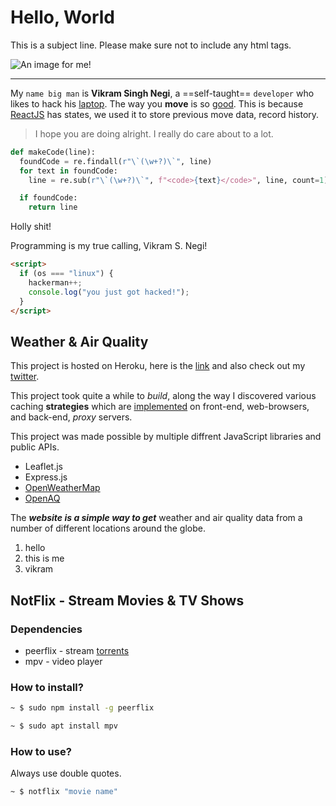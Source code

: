 # Hello, World

This is a subject line. Please make sure not to include any html tags.

![An image for me!](https://hips.hearstapps.com/hmg-prod.s3.amazonaws.com/images/close-up-of-cat-wearing-sunglasses-while-sitting-royalty-free-image-1571755145.jpg)

---

My `name big man` is **Vikram Singh Negi**, a ==self-taught== `developer` who likes to hack his [laptop](https://mi.com/mi-notebook-14). The way you **move** is so [good](#how-to-use). This is because [ReactJS](https://reactjs.org) has states, we used it to store previous move data, record history.

> I hope you are doing alright. I really do care about to a lot.

```python
def makeCode(line):
  foundCode = re.findall(r"\`(\w+?)\`", line)
  for text in foundCode:
    line = re.sub(r"\`(\w+?)\`", f"<code>{text}</code>", line, count=1)

  if foundCode:
    return line
```

Holly shit!

Programming is my true calling, Vikram S. Negi!

```html
<script>
  if (os === "linux") {
    hackerman++;
    console.log("you just got hacked!");
  }
</script>
```
## Weather & Air Quality

This project is hosted on Heroku, here is the [link](https://weather-and-air-quality.herokuapp.com/) and also check out my [twitter](https://twitter.com/lostvikx).

This project took quite a while to *build*, along the way I discovered various caching **strategies** which are [implemented](#) on front-end, web-browsers, and back-end, *proxy* servers.

This project was made possible by multiple diffrent JavaScript libraries and public APIs.

* Leaflet.js
* Express.js
* [OpenWeatherMap](https://openweathermap.org/)
* [OpenAQ](https://openaq.org/)

The ***website is a simple way to get*** weather and air quality data from a number of different locations around the globe.

1. hello
2. this is me
3. vikram

## NotFlix - Stream Movies & TV Shows

### Dependencies
* peerflix - stream [torrents](#hello-world)
* mpv - video player

### How to install?
```bash
~ $ sudo npm install -g peerflix
```
```bash
~ $ sudo apt install mpv
```

### How to use?
Always use double quotes.
```bash
~ $ notflix "movie name"
```